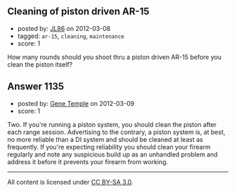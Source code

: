 ## Cleaning of piston driven AR-15

- posted by: [JL86](https://stackexchange.com/users/-1/470-jl86) on 2012-03-08
- tagged: `ar-15`, `cleaning`, `maintenance`
- score: 1

How many rounds should you shoot thru a piston driven AR-15 before you clean the piston itself?


## Answer 1135

- posted by: [Gene Temple](https://stackexchange.com/users/-1/254-gene-temple) on 2012-03-09
- score: 1

Two.  If you're running a piston system, you should clean the piston after each range session.  Advertising to the contrary, a piston system is, at best, no more reliable than a DI system and should be cleaned at least as frequently.  If you're expecting reliability you should clean your firearm regularly and note any suspicious build up as an unhandled problem and address it before it prevents your firearm from working. 



---

All content is licensed under [CC BY-SA 3.0](https://creativecommons.org/licenses/by-sa/3.0/).
